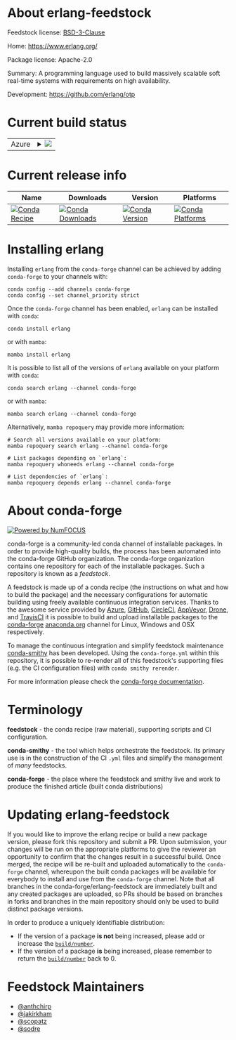 About erlang-feedstock
======================

Feedstock license: [BSD-3-Clause](https://github.com/conda-forge/erlang-feedstock/blob/main/LICENSE.txt)

Home: https://www.erlang.org/

Package license: Apache-2.0

Summary: A programming language used to build massively scalable soft real-time systems with requirements on high availability.

Development: https://github.com/erlang/otp

Current build status
====================


<table>
    
  <tr>
    <td>Azure</td>
    <td>
      <details>
        <summary>
          <a href="https://dev.azure.com/conda-forge/feedstock-builds/_build/latest?definitionId=269&branchName=main">
            <img src="https://dev.azure.com/conda-forge/feedstock-builds/_apis/build/status/erlang-feedstock?branchName=main">
          </a>
        </summary>
        <table>
          <thead><tr><th>Variant</th><th>Status</th></tr></thead>
          <tbody><tr>
              <td>linux_64</td>
              <td>
                <a href="https://dev.azure.com/conda-forge/feedstock-builds/_build/latest?definitionId=269&branchName=main">
                  <img src="https://dev.azure.com/conda-forge/feedstock-builds/_apis/build/status/erlang-feedstock?branchName=main&jobName=linux&configuration=linux%20linux_64_" alt="variant">
                </a>
              </td>
            </tr><tr>
              <td>linux_aarch64</td>
              <td>
                <a href="https://dev.azure.com/conda-forge/feedstock-builds/_build/latest?definitionId=269&branchName=main">
                  <img src="https://dev.azure.com/conda-forge/feedstock-builds/_apis/build/status/erlang-feedstock?branchName=main&jobName=linux&configuration=linux%20linux_aarch64_" alt="variant">
                </a>
              </td>
            </tr><tr>
              <td>linux_ppc64le</td>
              <td>
                <a href="https://dev.azure.com/conda-forge/feedstock-builds/_build/latest?definitionId=269&branchName=main">
                  <img src="https://dev.azure.com/conda-forge/feedstock-builds/_apis/build/status/erlang-feedstock?branchName=main&jobName=linux&configuration=linux%20linux_ppc64le_" alt="variant">
                </a>
              </td>
            </tr><tr>
              <td>osx_64</td>
              <td>
                <a href="https://dev.azure.com/conda-forge/feedstock-builds/_build/latest?definitionId=269&branchName=main">
                  <img src="https://dev.azure.com/conda-forge/feedstock-builds/_apis/build/status/erlang-feedstock?branchName=main&jobName=osx&configuration=osx%20osx_64_" alt="variant">
                </a>
              </td>
            </tr>
          </tbody>
        </table>
      </details>
    </td>
  </tr>
</table>

Current release info
====================

| Name | Downloads | Version | Platforms |
| --- | --- | --- | --- |
| [![Conda Recipe](https://img.shields.io/badge/recipe-erlang-green.svg)](https://anaconda.org/conda-forge/erlang) | [![Conda Downloads](https://img.shields.io/conda/dn/conda-forge/erlang.svg)](https://anaconda.org/conda-forge/erlang) | [![Conda Version](https://img.shields.io/conda/vn/conda-forge/erlang.svg)](https://anaconda.org/conda-forge/erlang) | [![Conda Platforms](https://img.shields.io/conda/pn/conda-forge/erlang.svg)](https://anaconda.org/conda-forge/erlang) |

Installing erlang
=================

Installing `erlang` from the `conda-forge` channel can be achieved by adding `conda-forge` to your channels with:

```
conda config --add channels conda-forge
conda config --set channel_priority strict
```

Once the `conda-forge` channel has been enabled, `erlang` can be installed with `conda`:

```
conda install erlang
```

or with `mamba`:

```
mamba install erlang
```

It is possible to list all of the versions of `erlang` available on your platform with `conda`:

```
conda search erlang --channel conda-forge
```

or with `mamba`:

```
mamba search erlang --channel conda-forge
```

Alternatively, `mamba repoquery` may provide more information:

```
# Search all versions available on your platform:
mamba repoquery search erlang --channel conda-forge

# List packages depending on `erlang`:
mamba repoquery whoneeds erlang --channel conda-forge

# List dependencies of `erlang`:
mamba repoquery depends erlang --channel conda-forge
```


About conda-forge
=================

[![Powered by
NumFOCUS](https://img.shields.io/badge/powered%20by-NumFOCUS-orange.svg?style=flat&colorA=E1523D&colorB=007D8A)](https://numfocus.org)

conda-forge is a community-led conda channel of installable packages.
In order to provide high-quality builds, the process has been automated into the
conda-forge GitHub organization. The conda-forge organization contains one repository
for each of the installable packages. Such a repository is known as a *feedstock*.

A feedstock is made up of a conda recipe (the instructions on what and how to build
the package) and the necessary configurations for automatic building using freely
available continuous integration services. Thanks to the awesome service provided by
[Azure](https://azure.microsoft.com/en-us/services/devops/), [GitHub](https://github.com/),
[CircleCI](https://circleci.com/), [AppVeyor](https://www.appveyor.com/),
[Drone](https://cloud.drone.io/welcome), and [TravisCI](https://travis-ci.com/)
it is possible to build and upload installable packages to the
[conda-forge](https://anaconda.org/conda-forge) [anaconda.org](https://anaconda.org/)
channel for Linux, Windows and OSX respectively.

To manage the continuous integration and simplify feedstock maintenance
[conda-smithy](https://github.com/conda-forge/conda-smithy) has been developed.
Using the ``conda-forge.yml`` within this repository, it is possible to re-render all of
this feedstock's supporting files (e.g. the CI configuration files) with ``conda smithy rerender``.

For more information please check the [conda-forge documentation](https://conda-forge.org/docs/).

Terminology
===========

**feedstock** - the conda recipe (raw material), supporting scripts and CI configuration.

**conda-smithy** - the tool which helps orchestrate the feedstock.
                   Its primary use is in the construction of the CI ``.yml`` files
                   and simplify the management of *many* feedstocks.

**conda-forge** - the place where the feedstock and smithy live and work to
                  produce the finished article (built conda distributions)


Updating erlang-feedstock
=========================

If you would like to improve the erlang recipe or build a new
package version, please fork this repository and submit a PR. Upon submission,
your changes will be run on the appropriate platforms to give the reviewer an
opportunity to confirm that the changes result in a successful build. Once
merged, the recipe will be re-built and uploaded automatically to the
`conda-forge` channel, whereupon the built conda packages will be available for
everybody to install and use from the `conda-forge` channel.
Note that all branches in the conda-forge/erlang-feedstock are
immediately built and any created packages are uploaded, so PRs should be based
on branches in forks and branches in the main repository should only be used to
build distinct package versions.

In order to produce a uniquely identifiable distribution:
 * If the version of a package **is not** being increased, please add or increase
   the [``build/number``](https://docs.conda.io/projects/conda-build/en/latest/resources/define-metadata.html#build-number-and-string).
 * If the version of a package **is** being increased, please remember to return
   the [``build/number``](https://docs.conda.io/projects/conda-build/en/latest/resources/define-metadata.html#build-number-and-string)
   back to 0.

Feedstock Maintainers
=====================

* [@anthchirp](https://github.com/anthchirp/)
* [@jakirkham](https://github.com/jakirkham/)
* [@scopatz](https://github.com/scopatz/)
* [@sodre](https://github.com/sodre/)

